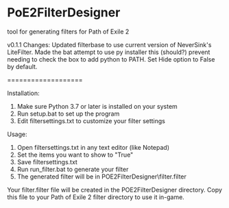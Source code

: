 # PoE2FilterDesigner
tool for generating filters for Path of Exile 2

v0.1.1
Changes:
Updated filterbase to use current version of NeverSink's LiteFilter.
Made the bat attempt to use py installer this (should?) prevent needing to check the box to add python to PATH.
Set Hide option to False by default.

===================

Installation:
1. Make sure Python 3.7 or later is installed on your system
2. Run setup.bat to set up the program
3. Edit filtersettings.txt to customize your filter settings

Usage:
1. Open filtersettings.txt in any text editor (like Notepad)
2. Set the items you want to show to "True"
3. Save filtersettings.txt
4. Run run_filter.bat to generate your filter
5. The generated filter will be in POE2FilterDesigner\filter.filter

Your filter.filter file will be created in the POE2FilterDesigner directory.
Copy this file to your Path of Exile 2 filter directory to use it in-game.

